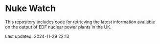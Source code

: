 # Nuke Watch

This repository includes code for retrieving the latest information available on the output of EDF nuclear power plants in the UK.

Last updated: 2024-11-29 22:13
